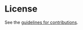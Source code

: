 # License

See the [guidelines for contributions](https://github.com/netmod-wg/rfc7950bis/blob/main/CONTRIBUTING.md).
